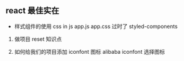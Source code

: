 ## react 最佳实在
- 样式组件的使用 css in js
app.js  app.css  过时了    styled-components


1. 做项目  reset  知识点

2. 如何给我们的项目添加 iconfont 图标
alibaba  iconfont 选择图标
